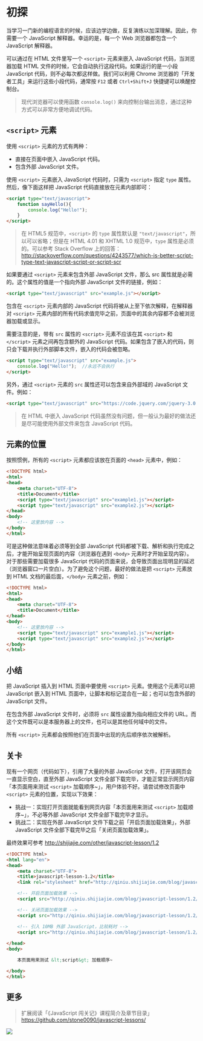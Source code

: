 # 初探

当学习一门新的编程语言的时候，应该边学边做，反复演练以加深理解。因此，你需要一个 JavaScript 解释器。幸运的是，每一个 Web 浏览器都包含一个 JavaScript 解释器。

可以通过在 HTML 文件里写一个 `<script>` 元素来嵌入 JavaScript 代码，当浏览器加载 HTML 文件的时候，它会自动执行这段代码。如果运行的是一小段 JavaScript 代码，则不必每次都这样做。我们可以利用 Chrome 浏览器的「开发者工具」来运行这些小段代码，通常按 `F12` 或者 `Ctrl+Shift+J` 快捷键可以唤醒控制台。

> 现代浏览器可以使用函数 `console.log()` 来向控制台输出消息，通过这种方式可以非常方便地调试代码。

## `<script>` 元素

使用 `<script>` 元素的方式有两种：

- 直接在页面中嵌入 JavaScript 代码。
- 包含外部 JavaScript 文件。
 
使用 `<script>` 元素嵌入 JavaScript 代码时，只需为 `<script>` 指定 `type` 属性。然后，像下面这样把 JavaScript 代码直接放在元素内部即可：

``` html
<script type="text/javascript">
    function sayHello(){
        console.log("Hello!");
    }
</script>
```

> 在 HTML5 规范中，`<script>` 的 `type` 属性默认是 `"text/javascript"`，所以可以省略；但是在 HTML 4.01 和 XHTML 1.0 规范中，`type` 属性是必须的。可以参考 Stack Overflow 上的回答：http://stackoverflow.com/questions/4243577/which-is-better-script-type-text-javascript-script-or-script-scr

如果要通过 `<script>` 元素来包含外部 JavaScript 文件，那么 src 属性就是必需的。这个属性的值是一个指向外部 JavaScript 文件的链接，例如：

``` html
<script type="text/javascript" src="example.js"></script>
```

包含在 `<script>` 元素内部的 JavaScript 代码将被从上至下依次解释，在解释器对 `<script>` 元素内部的所有代码求值完毕之前，页面中的其余内容都不会被浏览器加载或显示。

需要注意的是，带有 `src` 属性的 `<script>` 元素不应该在其 `<script>` 和 `</script>` 元素之间再包含额外的 JavaScript 代码。如果包含了嵌入的代码，则只会下载并执行外部脚本文件，嵌入的代码会被忽略。

``` html
<script type="text/javascript" src="example.js">
    console.log("Hello!");  //永远不会执行
</script>
```

另外，通过 `<script>` 元素的 `src` 属性还可以包含来自外部域的 JavaScript 文件。例如：

``` html
<script type="text/javascript" src="https://code.jquery.com/jquery-3.0.0.min.js"></script>
```

> 在 HTML 中嵌入 JavaScript 代码虽然没有问题，但一般认为最好的做法还是尽可能使用外部文件来包含 JavaScript 代码。

## 元素的位置

按照惯例，所有的 `<script>` 元素都应该放在页面的 `<head>` 元素中，例如：

``` html
<!DOCTYPE html>
<html>
<head>
    <meta charset="UTF-8">
    <title>Document</title>
    <script type="text/javascript" src="example1.js"></script>
    <script type="text/javascript" src="example2.js"></script>
</head>
<body>
    <!-- 这里放内容 -->
</body>
</html>
```

可是这种做法意味着必须等到全部 JavaScript 代码都被下载、解析和执行完成之后，才能开始呈现页面的内容（浏览器在遇到 `<body>` 元素时才开始呈现内容）。对于那些需要加载很多 JavaScript 代码的页面来说，会导致页面出现明显的延迟（浏览器窗口一片空白）。为了避免这个问题，最好的做法是把 `<script>` 元素放到 HTML 文档的最后面，`</body>` 元素之前，例如：

``` html
<!DOCTYPE html>
<html>
<head>
    <meta charset="UTF-8">
    <title>Document</title>
</head>
<body>
    <!-- 这里放内容 -->
    <script type="text/javascript" src="example1.js"></script>
    <script type="text/javascript" src="example2.js"></script>
</body>
</html>
```

## 小结

把 JavaScript 插入到 HTML 页面中要使用 `<script>` 元素。使用这个元素可以把 JavaScript 嵌入到 HTML 页面中，让脚本和标记混合在一起；也可以包含外部的 JavaScript 文件。

在包含外部 JavaScript 文件时，必须将 `src` 属性设置为指向相应文件的 URL。而这个文件既可以是本服务器上的文件，也可以是其他任何域中的文件。

所有 `<script>` 元素都会按照他们在页面中出现的先后顺序依次被解析。

## 关卡

现有一个网页（代码如下），引用了大量的外部 JavaScript 文件，打开该网页会一直显示空白，直至外部 JavaScript 文件全部下载完毕，才能正常显示网页内容「本页面用来测试 `<script>` 加载顺序~」，用户体验不好。请尝试修改页面中 `<script>` 元素的位置，实现以下效果：

- 挑战一：实现打开页面就能看到网页内容「本页面用来测试 `<script>` 加载顺序~」，不必等外部 JavaScript 文件全部下载完毕才显示。 
- 挑战二：实现在外部 JavaScript 文件下载之前「开启页面加载效果」，外部 JavaScript 文件全部下载完毕之后「关闭页面加载效果」。

最终效果可参考 http://shijiajie.com/other/javascript-lesson/1.2

``` html
<!DOCTYPE html>
<html lang="en">
<head>
    <meta charset="UTF-8">
    <title>javascript-lesson-1.2</title>
    <link rel="stylesheet" href="http://qiniu.shijiajie.com/blog/javascript-lesson/1.2/index.css">

    <!-- 开启页面加载效果 -->
    <script src="http://qiniu.shijiajie.com/blog/javascript-lesson/1.2/open-loading.js"></script>

    <!-- 关闭页面加载效果 -->
    <script src="http://qiniu.shijiajie.com/blog/javascript-lesson/1.2/close-loading.js"></script>

    <!-- 引入 10MB 外部 JavaScript，比较耗时 -->
    <script src="http://qiniu.shijiajie.com/blog/javascript-lesson/1.2/external.js"></script>
    
</head>
<body>

    本页面用来测试 &lt;script&gt; 加载顺序~

</body>
</html>
```

## 更多

> 扩展阅读「《JavaScript 闯关记》课程简介及章节目录」  
> https://github.com/stone0090/javascript-lessons/

![](http://7xkhp9.com1.z0.glb.clouddn.com/blog/other/blog_statement_20160618_01.png?imageView2/2/w/650/interlace/1/q/100)